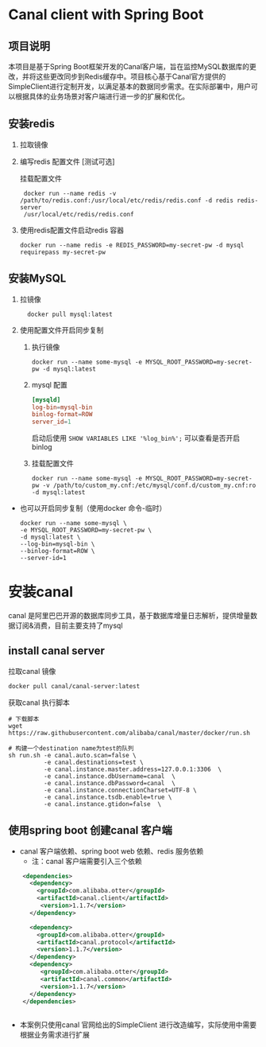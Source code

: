 # Canal client with Spring Boot

## 项目说明

本项目是基于Spring
Boot框架开发的Canal客户端，旨在监控MySQL数据库的更改，并将这些更改同步到Redis缓存中。项目核心基于Canal官方提供的SimpleClient进行定制开发，以满足基本的数据同步需求。在实际部署中，用户可以根据具体的业务场景对客户端进行进一步的扩展和优化。

## 安装redis

1. 拉取镜像
2. 编写redis 配置文件 [测试可选]

   挂载配置文件
   ```shell 
    docker run --name redis -v /path/to/redis.conf:/usr/local/etc/redis/redis.conf -d redis redis-server
    /usr/local/etc/redis/redis.conf

   ```
3. 使用redis配置文件启动redis 容器

   ```shell
   docker run --name redis -e REDIS_PASSWORD=my-secret-pw -d mysql requirepass my-secret-pw 
   ```

## 安装MySQL

1. 拉镜像
    ```shell
      docker pull mysql:latest
      ```

2. 使用配置文件开启同步复制
    1. 执行镜像

       ```shell
       docker run --name some-mysql -e MYSQL_ROOT_PASSWORD=my-secret-pw -d mysql:latest 
       ```
    2. mysql 配置
        ```conf
        [mysqld]
        log-bin=mysql-bin
        binlog-format=ROW
        server_id=1 
        ```
       启动后使用 `SHOW VARIABLES LIKE '%log_bin%';` 可以查看是否开启binlog
    3. 挂载配置文件
       ```shell
       docker run --name some-mysql -e MYSQL_ROOT_PASSWORD=my-secret-pw -v /path/to/custom_my.cnf:/etc/mysql/conf.d/custom_my.cnf:ro -d mysql:latest
       ```

- 也可以开启同步复制（使用docker 命令-临时）

    ```shell
    docker run --name some-mysql \
    -e MYSQL_ROOT_PASSWORD=my-secret-pw \
    -d mysql:latest \
    --log-bin=mysql-bin \
    --binlog-format=ROW \
    --server-id=1
    ```

# 安装canal

canal 是阿里巴巴开源的数据库同步工具，基于数据库增量日志解析，提供增量数据订阅&消费，目前主要支持了mysql

## install canal server

拉取canal 镜像

```bash
docker pull canal/canal-server:latest
```

获取canal 执行脚本

```shell
# 下载脚本
wget https://raw.githubusercontent.com/alibaba/canal/master/docker/run.sh 

# 构建一个destination name为test的队列
sh run.sh -e canal.auto.scan=false \
		  -e canal.destinations=test \
		  -e canal.instance.master.address=127.0.0.1:3306  \
		  -e canal.instance.dbUsername=canal  \
		  -e canal.instance.dbPassword=canal  \
		  -e canal.instance.connectionCharset=UTF-8 \
		  -e canal.instance.tsdb.enable=true \
		  -e canal.instance.gtidon=false  \
```

## 使用spring boot 创建canal 客户端

- canal 客户端依赖、spring boot web 依赖、redis 服务依赖
    - 注：canal 客户端需要引入三个依赖
```xml
    <dependencies>
      <dependency>
        <groupId>com.alibaba.otter</groupId>
        <artifactId>canal.client</artifactId>
         <version>1.1.7</version>
      </dependency>

      <dependency>
        <groupId>com.alibaba.otter</groupId>
        <artifactId>canal.protocol</artifactId>
        <version>1.1.7</version>
      </dependency>
      <dependency>
         <groupId>com.alibaba.otter</groupId>
         <artifactId>canal.common</artifactId>
         <version>1.1.7</version>
      </dependency>
    </dependencies>
    
 ```
- 本案例只使用canal 官网给出的SimpleClient 进行改造编写，实际使用中需要根据业务需求进行扩展


